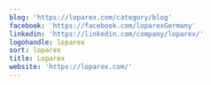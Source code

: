 ```yaml
---
blog: 'https://loparex.com/category/blog'
facebook: 'https://facebook.com/loparexGermany'
linkedin: 'https://linkedin.com/company/loparex/'
logohandle: loparex
sort: loparex
title: Loparex
website: 'https://loparex.com/'
---
```


